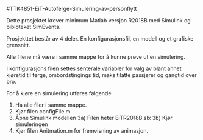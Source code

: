 #TTK4851-EiT-Autoferge-Simulering-av-personflytt
 
 Dette prosjektet krever minimum Matlab versjon R2018B med Simulink og bibloteket SimEvents.
 
 Prosjekttet består av 4 deler. En konfigurasjonsfil, en modell og et grafiske grensnitt.

 Alle filene må være i samme mappe for å kunne prøve ut en simulering.
 
 I konfigurasjons filen settes senterale variabler for valg av blant annet 
 kjøretid til ferge, ombordstingings tid, maks tilatte passjerer og gangtid over bro.

 For å kjøre en simulering utføres følgende.
 1. Ha alle filer i samme mappe.
 2. Kjør filen configFile.m
 3. Åpne Simulink modellen
    3a) Filen heter EiTR2018B.slx
    3b) Kjør simuleringen
 4. Kjør filen Anitmation.m for fremvisning av animasjon.

